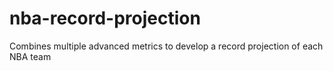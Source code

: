 nba-record-projection
=====================

Combines multiple advanced metrics to develop a record projection of each NBA team
